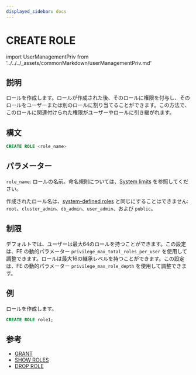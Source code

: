 ```yaml
---
displayed_sidebar: docs
---
```


# CREATE ROLE

import UserManagementPriv from '../../../_assets/commonMarkdown/userManagementPriv.md'

## 説明

ロールを作成します。ロールが作成された後、そのロールに権限を付与し、そのロールをユーザーまたは別のロールに割り当てることができます。この方法で、このロールに関連付けられた権限がユーザーやロールに引き継がれます。

<UserManagementPriv />

## 構文

```sql
CREATE ROLE <role_name>
```

## パラメーター

`role_name`: ロールの名前。命名規則については、[System limits](../../System_limit.md) を参照してください。

作成されたロール名は、[system-defined roles](../../../administration/user_privs/privilege_overview.md#system-defined-roles) と同じにすることはできません: `root`、`cluster_admin`、`db_admin`、`user_admin`、および `public`。

## 制限

デフォルトでは、ユーザーは最大64のロールを持つことができます。この設定は、FE の動的パラメーター `privilege_max_total_roles_per_user` を使用して調整できます。ロールは最大16の継承レベルを持つことができます。この設定は、FE の動的パラメーター `privilege_max_role_depth` を使用して調整できます。

## 例

ロールを作成します。

  ```sql
  CREATE ROLE role1;
  ```

## 参考

- [GRANT](GRANT.md)
- [SHOW ROLES](SHOW_ROLES.md)
- [DROP ROLE](DROP_ROLE.md)